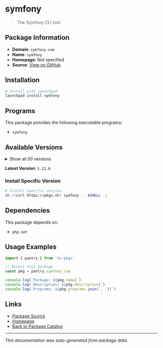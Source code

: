 # symfony

> The Symfony CLI tool

## Package Information

- **Domain**: `symfony.com`
- **Name**: `symfony`
- **Homepage**: Not specified
- **Source**: [View on GitHub](https://github.com/pkgxdev/pantry/tree/main/projects/symfony.com/package.yml)

## Installation

```bash
# Install with launchpad
launchpad install symfony
```

## Programs

This package provides the following executable programs:

- `symfony`

## Available Versions

<details>
<summary>Show all 50 versions</summary>

- `5.12.0`, `5.11.0`, `5.10.9`, `5.10.8`, `5.10.7`
- `5.10.6`, `5.10.5`, `5.10.4`, `5.10.3`, `5.10.2`
- `5.10.1`, `5.10.0`, `5.9.1`, `5.9.0`, `5.8.19`
- `5.8.18`, `5.8.17`, `5.8.16`, `5.8.15`, `5.8.14`
- `5.8.13`, `5.8.12`, `5.8.11`, `5.8.10`, `5.8.9`
- `5.8.8`, `5.8.7`, `5.8.6`, `5.8.5`, `5.8.4`
- `5.8.3`, `5.8.2`, `5.8.1`, `5.8.0`, `5.7.8`
- `5.7.7`, `5.7.6`, `5.7.5`, `5.7.4`, `5.7.3`
- `5.7.2`, `5.7.1`, `5.7.0`, `5.6.2`, `5.6.1`
- `5.6.0`, `5.5.10`, `5.5.9`, `5.5.8`, `5.5.7`

</details>

**Latest Version**: `5.12.0`

### Install Specific Version

```bash
# Install specific version
sh <(curl https://pkgx.sh) symfony -- $SHELL -i
```

## Dependencies

This package depends on:

- `php.net`

## Usage Examples

```typescript
import { pantry } from 'ts-pkgx'

// Access this package
const pkg = pantry.symfony_com

console.log(`Package: ${pkg.name}`)
console.log(`Description: ${pkg.description}`)
console.log(`Programs: ${pkg.programs.join(', ')}`)
```

## Links

- [Package Source](https://github.com/pkgxdev/pantry/tree/main/projects/symfony.com/package.yml)
- [Homepage](#)
- [Back to Package Catalog](../package-catalog.md)

---

*This documentation was auto-generated from package data.*
